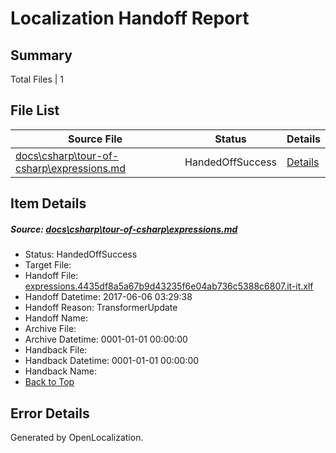 # <a name='report-top'></a> Localization Handoff Report

## Summary
 Total Files | 1

## File List
 Source File | Status | Details 
 ----------- | ------ | ------- 
 [docs\csharp\tour-of-csharp\expressions.md](https://github.com/OpenLocalizationTestOrg/docs/blob/75444267cc262dcdfc807db05b2441b78c986800/docs/csharp/tour-of-csharp/expressions.md) | HandedOffSuccess | [Details](#ce5f71ab3e797015a26dddbf0579c84dec58075018939)

## Item Details
##### <a name='ce5f71ab3e797015a26dddbf0579c84dec58075018939'></a> Source: [docs\csharp\tour-of-csharp\expressions.md](https://github.com/OpenLocalizationTestOrg/docs/blob/75444267cc262dcdfc807db05b2441b78c986800/docs/csharp/tour-of-csharp/expressions.md)
* Status: HandedOffSuccess
* Target File: 
* Handoff File: [expressions.4435df8a5a67b9d43235f6e04ab736c5388c6807.it-it.xlf](https://github.com/OpenLocalizationTestOrg/docs.handoff/blob/e00136dbe65d2330273660a1d6de68779d0ea7fc/ol-handoff/OpenLocalizationTestOrg/docs.it-it/master/vbcs_hi-ht/expressions.4435df8a5a67b9d43235f6e04ab736c5388c6807.it-it.xlf)
* Handoff Datetime: 2017-06-06 03:29:38
* Handoff Reason: TransformerUpdate
* Handoff Name: 
* Archive File: 
* Archive Datetime: 0001-01-01 00:00:00
* Handback File: 
* Handback Datetime: 0001-01-01 00:00:00
* Handback Name: 
* [Back to Top](#report-top)


## Error Details

Generated by OpenLocalization.
